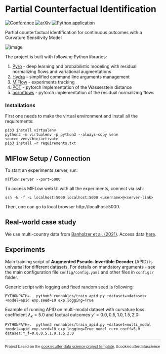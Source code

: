 # Partial Counterfactual Identification

[![Conference](https://img.shields.io/badge/NeurIPS23-Paper-blue])]([https://proceedings.mlr.press/v202/melnychuk23a/melnychuk23a.pdf](https://papers.neurips.cc/paper_files/paper/2023/file/65cbe3e21ac62553111d9ecf7d60c18e-Paper-Conference.pdf))
[![arXiv](https://img.shields.io/badge/arXiv-2306.01424-b31b1b.svg)](https://arxiv.org/abs/2306.01424)
[![Python application](https://github.com/Valentyn1997/CSM-APID/actions/workflows/python-app.yml/badge.svg)](https://github.com/Valentyn1997/CSM-APID/actions/workflows/python-app.yml)


Partial counterfactual identification for continuous outcomes with a Curvature Sensitivity Model

![image](https://github.com/Valentyn1997/CSM-APID/assets/23198776/f3446652-c1f7-4a00-99c4-dd4121f5361c)


The project is built with following Python libraries:
1. [Pyro](https://pyro.ai/) - deep learning and probabilistic modeling with residual normalizing flows and variational augmentations
2. [Hydra](https://hydra.cc/docs/intro/) - simplified command line arguments management
3. [MlFlow](https://mlflow.org/) - experiments tracking
4. [POT](https://pythonot.github.io/) - pytorch implementation of the Wasserstein distance
5. [normflows](https://pypi.org/project/normflows/) - pytorch implementation of the residual normalizing flows

### Installations
First one needs to make the virtual environment and install all the requirements:
```console
pip3 install virtualenv
python3 -m virtualenv -p python3 --always-copy venv
source venv/bin/activate
pip3 install -r requirements.txt
```

## MlFlow Setup / Connection
To start an experiments server, run: 

`mlflow server --port=5000`

To access MlFLow web UI with all the experiments, connect via ssh:

`ssh -N -f -L localhost:5000:localhost:5000 <username>@<server-link>`

Then, one can go to local browser http://localhost:5000.

## Real-world case study

We use multi-country data from [Banholzer et al. (2021)](https://doi.org/10.1371/journal.pone.0252827). Access data [here](https://github.com/nbanho/npi_effectiveness_first_wave/blob/master/data/data_preprocessed.csv).

## Experiments

Main training script of **Augmented Pseudo-Invertible Decoder** (APID) is universal for different datasets. For details on mandatory arguments - see the main configuration file `config/config.yaml` and other files in `configs/` folder.

Generic script with logging and fixed random seed is following:
```console
PYTHONPATH=.  python3 runnables/train_apid.py +dataset=<dataset> +model=apid exp.seed=10 exp.logging=True
```

Example of running APID on multi-modal dataset with curvature loss coefficient $\lambda_\kappa = 5.0$ and factual outcomes $y' = 0.0,0.5,1.0,1.5,2.0$:
```console
PYTHONPATH=.  python3 runnables/train_apid.py +dataset=multi_modal +model=apid exp.seed=10 exp.logging=True model.curv_coeff=5.0 dataset.Y_f=0.0,0.5,1.0,1.5,2.0
```



--------

<p><small>Project based on the <a target="_blank" href="https://drivendata.github.io/cookiecutter-data-science/">cookiecutter data science project template</a>. #cookiecutterdatascience</small></p>
